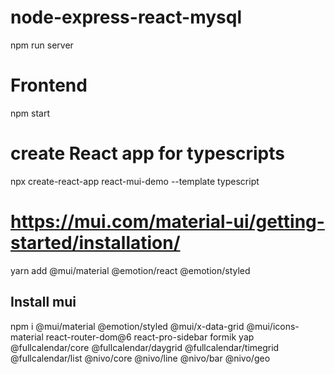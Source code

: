 # node-express-react-mysql

npm run server

# Frontend
npm start

# create React app for typescripts

npx create-react-app react-mui-demo --template typescript

# https://mui.com/material-ui/getting-started/installation/

yarn add @mui/material @emotion/react @emotion/styled

## Install mui
npm i @mui/material @emotion/styled @mui/x-data-grid @mui/icons-material react-router-dom@6 react-pro-sidebar formik yap @fullcalendar/core @fullcalendar/daygrid @fullcalendar/timegrid @fullcalendar/list @nivo/core @nivo/line @nivo/bar @nivo/geo
